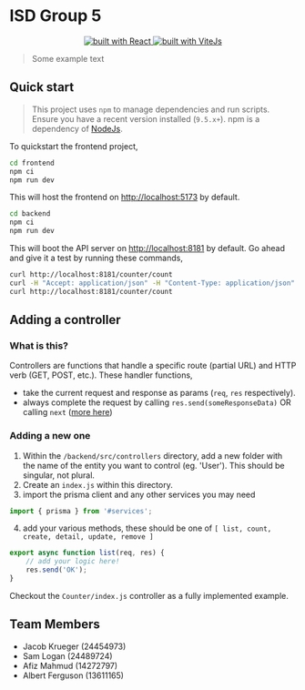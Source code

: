# ISD Group 5

<p align="center">
    <a href="https://github.com/JacobKrueger42/ISDGroup5/blob/master/README.md">
        <img src="https://badges.aleen42.com/src/react.svg" alt="built with React" />
    </a>
    <a href="https://github.com/JacobKrueger42/ISDGroup5/blob/master/README.md">
        <img src="https://badges.aleen42.com/src/vitejs.svg" alt="built with ViteJs" />
    </a>
</p>

> Some example text

## Quick start

> This project uses `npm` to manage dependencies and run scripts. Ensure you have a recent version installed (`9.5.x+`). npm is a dependency of [NodeJs](https://nodejs.org/en/download).

To quickstart the frontend project,

```sh
cd frontend
npm ci
npm run dev
```

This will host the frontend on <http://localhost:5173> by default.

```sh
cd backend
npm ci
npm run dev
```

This will boot the API server on <http://localhost:8181> by default. Go ahead and give
it a test by running these commands,

```sh
curl http://localhost:8181/counter/count
curl -H "Accept: application/json" -H "Content-Type: application/json" -X POST -d '{"count": 2}' http://localhost:8181/counter/fake-id/update
curl http://localhost:8181/counter/count
```

## Adding a controller

### What is this?

Controllers are functions that handle a specific route (partial URL) and HTTP verb (GET, POST, etc.). These handler functions,

- take the current request and response as params (`req`, `res` respectively).
- always complete the request by calling `res.send(someResponseData)` OR calling `next` ([more here](https://developer.mozilla.org/en-US/docs/Learn/Server-side/Express_Nodejs/routes#route_functions))

### Adding a new one

1. Within the `/backend/src/controllers` directory, add a new folder with the name of the entity you want to control (eg. 'User'). This should be singular, not plural.
2. Create an `index.js` within this directory.
3. import the prisma client and any other services you may need

```js
import { prisma } from '#services';
```

4. add your various methods, these should be one of `[ list, count, create, detail, update, remove ]`

```js
export async function list(req, res) {
	// add your logic here!
	res.send('OK');
}
```

Checkout the `Counter/index.js` controller as a fully implemented example.

## Team Members

- Jacob Krueger (24454973)
- Sam Logan (24489724)
- Afiz Mahmud (14272797)
- Albert Ferguson (13611165)
